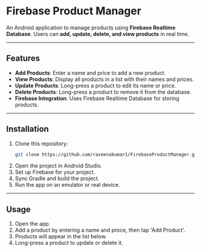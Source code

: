 # Firebase Product Manager

An Android application to manage products using **Firebase Realtime Database**. Users can **add, update, delete, and view products** in real time.

---

## Features

- **Add Products**: Enter a name and price to add a new product.  
- **View Products**: Display all products in a list with their names and prices.  
- **Update Products**: Long-press a product to edit its name or price.  
- **Delete Products**: Long-press a product to remove it from the database.  
- **Firebase Integration**: Uses Firebase Realtime Database for storing products.

---

## Installation

1. Clone this repository:  
   ```bash
   git clone https://github.com/raveenakumar1/FirebaseProductManager.git
2. Open the project in Android Studio.
3. Set up Firebase for your project.
4. Sync Gradle and build the project.
5. Run the app on an emulator or real device.

---

## Usage

1. Open the app.
2. Add a product by entering a name and proce, then tap 'Add Product'.
3. Products will appear in the list below.
4. Long-press a product to update or delete it. 

